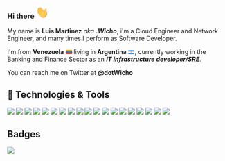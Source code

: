 ### Hi there <img src="https://github.com/dotWicho/dotWicho/blob/master/hi.gif" width="30px">

My name is **Luis Martinez** _aka_ **_.Wicho_**, i'm a Cloud Engineer and Network Engineer, and many times I perform as Software Developer.

I'm from **Venezuela** <img src="https://github.com/dotWicho/dotWicho/blob/master/ve.png" width="15px"> living in **Argentina** <img src="https://github.com/dotWicho/dotWicho/blob/master/ar.png" width="15px">, currently working in the Banking and Finance Sector as an _**IT infrastructure developer/SRE**_.
 
You can reach me on Twitter at **@dotWicho** 

## 🔧 Technologies & Tools
![](https://img.shields.io/badge/OS-Linux-informational?style=flat&logo=linux&logoColor=white&color=006600)
![](https://img.shields.io/badge/Editor-IntelliJ_IDEA-informational?style=flat&logo=intellij-idea&logoColor=white&color=006600)
![](https://img.shields.io/badge/Editor-GoLand-informational?style=flat&logo=intellij-idea&logoColor=white&color=006600)
![](https://img.shields.io/badge/Code-Python-informational?style=flat&logo=python&logoColor=yellow&color=006600)
![](https://img.shields.io/badge/Code-Scala-informational?style=flat&logo=scala&logoColor=red&color=006600)
![](https://img.shields.io/badge/Code-Golang-informational?style=flat&logo=go&logoColor=blue&color=006600)
![](https://img.shields.io/badge/Code-Make-informational?style=flat&logo=cmake&logoColor=white&color=006600)
![](https://img.shields.io/badge/Shell-Bash-informational?style=flat&logo=gnu-bash&logoColor=white&color=006600)
![](https://img.shields.io/badge/NoSQL-Redis-informational?logo=redis&style=flat&logoColor=ff0000&color=006600)
![](https://img.shields.io/badge/RDBMS-PostgreSQL-informational?style=flat&logo=postgresql&logoColor=blue&color=006600)
![](https://img.shields.io/badge/RDBMS-MySQL-informational?style=flat&logo=mysql&logoColor=blue&color=006600)
![](https://img.shields.io/badge/Tools-Docker-informational?style=flat&logo=docker&logoColor=blue&color=006600)
![](https://img.shields.io/badge/Tools-Kubernetes-informational?style=flat&logo=kubernetes&logoColor=blue&color=006600)
![](https://img.shields.io/badge/Tools-Red_Hat_OpenShift-informational?style=flat&logo=red-hat-open-shift&logoColor=white&color=006600)
![](https://img.shields.io/badge/HashiCorp-Terraform-informational?logo=terraform&style=flat&logoColor=purple&color=006600)
![](https://img.shields.io/badge/Cloud-Digital_Ocean-informational?style=flat&logo=digitalocean&logoColor=white&color=006600)
![](https://img.shields.io/badge/Cloud-Azure-informational?style=flat&logo=azure&logoColor=white&color=006600)
![](https://img.shields.io/badge/Cloud-AWS-informational?style=flat&logo=aws&logoColor=white&color=006600)
![](https://img.shields.io/badge/Cloud-Google-informational?style=flat&logo=google&logoColor=white&color=006600)

## Badges
<a href="https://credentials.itcollege.com.ar/02f6ba04-6a18-4038-85f9-656c7fd098d9#gs.cvpsv5"><img height="30" src="https://api.accredible.com/v1/credential/generate_baked_badge?credential_id=21785052&key=null"></a>

<!-- **dotWicho/dotWicho** is a ✨ _special_ ✨ repository because its `README.md` (this file) appears on your GitHub profile.
<p align='center'>
<a href="https://"><img height="30" src="https://raw.githubusercontent.com/dotWicho/dotWicho/main/icon/dev.png"></a>&nbsp;&nbsp;
<a href="https://twitter.com/dotWicho"><img height="30" src="https://github.com/dotWicho/dotWicho/blob/main/icon/twitter.png?raw=true"></a>&nbsp;&nbsp;
<a href="https://www.linkedin.com/in//"><img height="30" src="https://github.com/dotWicho/dotWicho/blob/main/icon/linkedin.png?raw=true"></a>
</p>
-->
<!--
Here are some ideas to get you started:

- 🔭 I’m currently working on ...
- 🌱 I’m currently learning ...
- 👯 I’m looking to collaborate on ...
- 🤔 I’m looking for help with ...
- 💬 Ask me about ...
- 📫 How to reach me: ...
- 😄 Pronouns: ...
- ⚡ Fun fact: ...
-->
